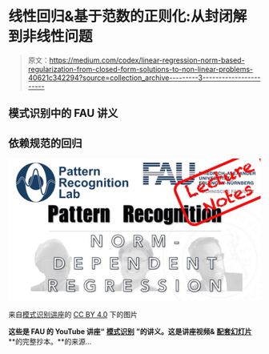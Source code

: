 # 线性回归&基于范数的正则化:从封闭解到非线性问题

> 原文：<https://medium.com/codex/linear-regression-norm-based-regularization-from-closed-form-solutions-to-non-linear-problems-40621c342294?source=collection_archive---------3----------------------->

## 模式识别中的 FAU 讲义

## 依赖规范的回归

![](img/a8fd4d4a0a79605f8961f48e1a6d7eee.png)

来自[模式识别讲座](https://www.youtube.com/playlist?list=PLpOGQvPCDQzsWvT_bqmexrJ359RTQQuMO)的 [CC BY 4.0](https://creativecommons.org/licenses/by/4.0/) 下的图片

**这些是 FAU 的 YouTube 讲座“** [**模式识别**](https://www.youtube.com/playlist?list=PLpOGQvPCDQzsWvT_bqmexrJ359RTQQuMO) **”的讲义。这是讲座视频&** [**配套幻灯片**](https://doi.org/10.5281/zenodo.4429576) **的完整抄本。**的来源…